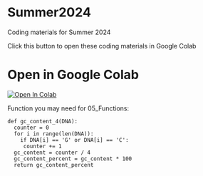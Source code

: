 # Summer2024
Coding materials for Summer 2024

Click this button to open these coding materials in Google Colab 

# Open in Google Colab

[![Open In Colab](https://colab.research.google.com/assets/colab-badge.svg)](https://colab.research.google.com/github/STARTneuro/Summer2024)


Function you may need for 05_Functions:

```
def gc_content_4(DNA):
  counter = 0
  for i in range(len(DNA)):
    if DNA[i] == 'G' or DNA[i] == 'C':
     counter += 1
  gc_content = counter / 4
  gc_content_percent = gc_content * 100
  return gc_content_percent
```
